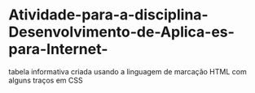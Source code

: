 # Atividade-para-a-disciplina-Desenvolvimento-de-Aplica-es-para-Internet-
tabela informativa criada usando a linguagem de marcação HTML com alguns traços em CSS
